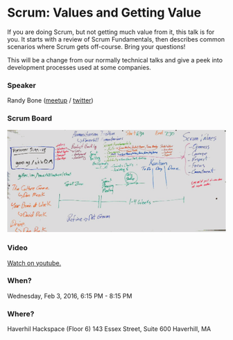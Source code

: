 # Scrum: Values and Getting Value

If you are doing Scrum, but not getting much value from it, this talk is for you. It starts with a review of Scrum Fundamentals, then describes common scenarios where Scrum gets off-course. Bring your questions!

This will be a change from our normally technical talks and give a peek into development processes used at some companies. 

### Speaker

Randy Bone ([meetup][meetup] / [twitter][twitter])

### Scrum Board

![Scrum Board](resources/scrum_board.png)

### Video

[Watch on youtube.](https://www.youtube.com/watch?v=XYHrlMzLIvM)

### When?

Wednesday, Feb 3, 2016, 6:15 PM - 8:15 PM

### Where?

Haverhil Hackspace (Floor 6)
143 Essex Street, Suite 600 Haverhill, MA

[meetup]:  http://www.meetup.com/HaverhillHackers/members/1989295/
[twitter]: https://twitter.com/randy1200
